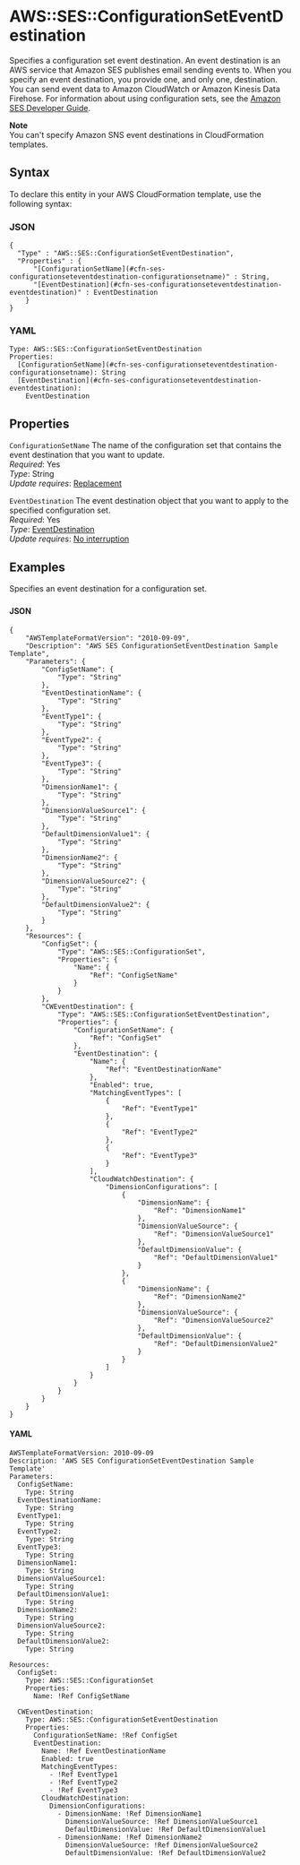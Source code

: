 # AWS::SES::ConfigurationSetEventDestination<a name="aws-resource-ses-configurationseteventdestination"></a>

Specifies a configuration set event destination\. An event destination is an AWS service that Amazon SES publishes email sending events to\. When you specify an event destination, you provide one, and only one, destination\. You can send event data to Amazon CloudWatch or Amazon Kinesis Data Firehose\. For information about using configuration sets, see the [Amazon SES Developer Guide](https://docs.aws.amazon.com/ses/latest/DeveloperGuide/monitor-sending-activity.html)\.

**Note**  
You can't specify Amazon SNS event destinations in CloudFormation templates\.

## Syntax<a name="aws-resource-ses-configurationseteventdestination-syntax"></a>

To declare this entity in your AWS CloudFormation template, use the following syntax:

### JSON<a name="aws-resource-ses-configurationseteventdestination-syntax.json"></a>

```
{
  "Type" : "AWS::SES::ConfigurationSetEventDestination",
  "Properties" : {
      "[ConfigurationSetName](#cfn-ses-configurationseteventdestination-configurationsetname)" : String,
      "[EventDestination](#cfn-ses-configurationseteventdestination-eventdestination)" : EventDestination
    }
}
```

### YAML<a name="aws-resource-ses-configurationseteventdestination-syntax.yaml"></a>

```
Type: AWS::SES::ConfigurationSetEventDestination
Properties: 
  [ConfigurationSetName](#cfn-ses-configurationseteventdestination-configurationsetname): String
  [EventDestination](#cfn-ses-configurationseteventdestination-eventdestination): 
    EventDestination
```

## Properties<a name="aws-resource-ses-configurationseteventdestination-properties"></a>

`ConfigurationSetName`  <a name="cfn-ses-configurationseteventdestination-configurationsetname"></a>
The name of the configuration set that contains the event destination that you want to update\.  
*Required*: Yes  
*Type*: String  
*Update requires*: [Replacement](https://docs.aws.amazon.com/AWSCloudFormation/latest/UserGuide/using-cfn-updating-stacks-update-behaviors.html#update-replacement)

`EventDestination`  <a name="cfn-ses-configurationseteventdestination-eventdestination"></a>
The event destination object that you want to apply to the specified configuration set\.  
*Required*: Yes  
*Type*: [EventDestination](aws-properties-ses-configurationseteventdestination-eventdestination.md)  
*Update requires*: [No interruption](https://docs.aws.amazon.com/AWSCloudFormation/latest/UserGuide/using-cfn-updating-stacks-update-behaviors.html#update-no-interrupt)

## Examples<a name="aws-resource-ses-configurationseteventdestination--examples"></a>

Specifies an event destination for a configuration set\.

### <a name="aws-resource-ses-configurationseteventdestination--examples--"></a>

#### JSON<a name="aws-resource-ses-configurationseteventdestination--examples----json"></a>

```
{
    "AWSTemplateFormatVersion": "2010-09-09",
    "Description": "AWS SES ConfigurationSetEventDestination Sample Template",
    "Parameters": {
        "ConfigSetName": {
            "Type": "String"
        },
        "EventDestinationName": {
            "Type": "String"
        },
        "EventType1": {
            "Type": "String"
        },
        "EventType2": {
            "Type": "String"
        },
        "EventType3": {
            "Type": "String"
        },
        "DimensionName1": {
            "Type": "String"
        },
        "DimensionValueSource1": {
            "Type": "String"
        },
        "DefaultDimensionValue1": {
            "Type": "String"
        },
        "DimensionName2": {
            "Type": "String"
        },
        "DimensionValueSource2": {
            "Type": "String"
        },
        "DefaultDimensionValue2": {
            "Type": "String"
        }
    },
    "Resources": {
        "ConfigSet": {
            "Type": "AWS::SES::ConfigurationSet",
            "Properties": {
                "Name": {
                    "Ref": "ConfigSetName"
                }
            }
        },
        "CWEventDestination": {
            "Type": "AWS::SES::ConfigurationSetEventDestination",
            "Properties": {
                "ConfigurationSetName": {
                    "Ref": "ConfigSet"
                },
                "EventDestination": {
                    "Name": {
                        "Ref": "EventDestinationName"
                    },
                    "Enabled": true,
                    "MatchingEventTypes": [
                        {
                            "Ref": "EventType1"
                        },
                        {
                            "Ref": "EventType2"
                        },
                        {
                            "Ref": "EventType3"
                        }
                    ],
                    "CloudWatchDestination": {
                        "DimensionConfigurations": [
                            {
                                "DimensionName": {
                                    "Ref": "DimensionName1"
                                },
                                "DimensionValueSource": {
                                    "Ref": "DimensionValueSource1"
                                },
                                "DefaultDimensionValue": {
                                    "Ref": "DefaultDimensionValue1"
                                }
                            },
                            {
                                "DimensionName": {
                                    "Ref": "DimensionName2"
                                },
                                "DimensionValueSource": {
                                    "Ref": "DimensionValueSource2"
                                },
                                "DefaultDimensionValue": {
                                    "Ref": "DefaultDimensionValue2"
                                }
                            }
                        ]
                    }
                }
            }
        }
    }
}
```

#### YAML<a name="aws-resource-ses-configurationseteventdestination--examples----yaml"></a>

```
AWSTemplateFormatVersion: 2010-09-09
Description: 'AWS SES ConfigurationSetEventDestination Sample Template'
Parameters:
  ConfigSetName:
    Type: String
  EventDestinationName:
    Type: String
  EventType1:
    Type: String
  EventType2:
    Type: String
  EventType3:
    Type: String
  DimensionName1:
    Type: String
  DimensionValueSource1:
    Type: String
  DefaultDimensionValue1:
    Type: String
  DimensionName2:
    Type: String
  DimensionValueSource2:
    Type: String
  DefaultDimensionValue2:
    Type: String

Resources:
  ConfigSet:
    Type: AWS::SES::ConfigurationSet
    Properties:
      Name: !Ref ConfigSetName

  CWEventDestination:
    Type: AWS::SES::ConfigurationSetEventDestination
    Properties:
      ConfigurationSetName: !Ref ConfigSet
      EventDestination:
        Name: !Ref EventDestinationName
        Enabled: true
        MatchingEventTypes:
          - !Ref EventType1
          - !Ref EventType2
          - !Ref EventType3
        CloudWatchDestination:
          DimensionConfigurations:
            - DimensionName: !Ref DimensionName1
              DimensionValueSource: !Ref DimensionValueSource1
              DefaultDimensionValue: !Ref DefaultDimensionValue1
            - DimensionName: !Ref DimensionName2
              DimensionValueSource: !Ref DimensionValueSource2
              DefaultDimensionValue: !Ref DefaultDimensionValue2
```